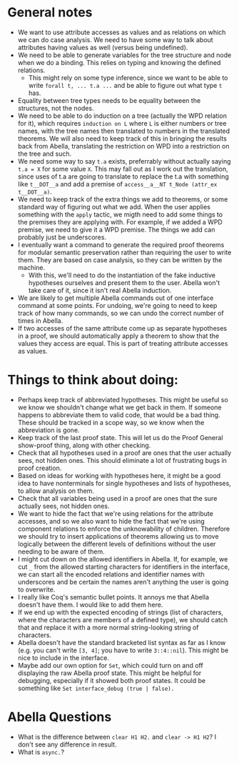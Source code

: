 
# General notes

- We want to use attribute accesses as values and as relations on
  which we can do case analysis.  We need to have some way to talk
  about attributes having values as well (versus being undefined).
- We need to be able to generate variables for the tree structure and
  node when we do a binding.  This relies on typing and knowing the
  defined relations.
  + This might rely on some type inference, since we want to be able
    to write `forall t, ... t.a ...` and be able to figure out what
    type `t` has.
- Equality between tree types needs to be equality between the
  structures, not the nodes.
- We need to be able to do induction on a tree (actually the WPD
  relation for it), which requires `induction on L` where `L` is
  either   numbers or tree names, with the tree names then translated
  to   numbers in the translated theorems.  We will also need to keep
  track   of this in bringing the results back from Abella,
  translating the   restriction on WPD into a restriction on the tree
  and such.
- We need some way to say `t.a` exists, preferrably without actually
  saying `t.a = X` for some value `X`.  This may fall out as I work out
  the translation, since uses of t.a are going to translate to replace
  the t.a with something like `t__DOT__a` and add a premise of
  `access__a__NT t_Node (attr_ex t__DOT__a)`.
- We need to keep track of the extra things we add to theorems, or
  some standard way of figuring out what we add.  When the user
  applies something with the `apply` tactic, we migth need to add some
  things to the premises they are applying with.  For example, if we
  added a WPD premise, we need to give it a WPD premise.  The things
  we add can probably just be underscores.
- I eventually want a command to generate the required proof theorems
  for modular semantic preservation rather than requiring the user to
  write them.  They are based on case analysis, so they can be written
  by the machine.
  * With this, we'll need to do the instantiation of the fake
    inductive hypotheses ourselves and present them to the user.
    Abella won't take care of it, since it isn't real Abella
    induction.
- We are likely to get multiple Abella commands out of one interface
  command at some points.  For undoing, we're going to need to keep
  track of how many commands, so we can undo the correct number of
  times in Abella.
- If two accesses of the same attribute come up as separate hypotheses
  in a proof, we should automatically apply a theorem to show that the
  values they access are equal.  This is part of treating attribute
  accesses as values.





# Things to think about doing:

- Perhaps keep track of abbreviated hypotheses.  This might be useful
  so we know we shouldn't change what we get back in them.  If someone
  happens to abbreviate them to valid code, that would be a bad thing.
  These should be tracked in a scope way, so we know when the
  abbreviation is gone.
- Keep track of the last proof state.  This will let us do the Proof
  General show-proof thing, along with other checking.
- Check that all hypotheses used in a proof are ones that the user
  actually sees, not hidden ones.  This should eliminate a lot of
  frustrating bugs in proof creation.
- Based on ideas for working with hypotheses here, it might be a good
  idea to have nonterminals for single hypotheses and lists of
  hypotheses, to allow analysis on them.
- Check that all variables being used in a proof are ones that the
  sure actually sees, not hidden ones.
- We want to hide the fact that we're using relations for the
  attribute accesses, and so we also want to hide the fact that we're
  using component relations to enforce the unknowability of children.
  Therefore we should try to insert applications of theorems allowing
  us to move logically between the different levels of definitions
  without the user needing to be aware of them.
- I might cut down on the allowed identifiers in Abella.  If, for
  example, we cut `_` from the allowed starting characters for
  identifiers in the interface, we can start all the encoded relations
  and identifier names with underscores and be certain the names
  aren't anything the user is going to overwrite.
- I really like Coq's semantic bullet points.  It annoys me that
  Abella doesn't have them.  I would like to add them here.
- If we end up with the expected encoding of strings (list of
  characters, where the characters are members of a defined type), we
  should catch that and replace it with a more normal string-looking
  string of characters.
- Abella doesn't have the standard bracketed list syntax as far as I
  know (e.g. you can't write `[3, 4]`; you have to write `3::4::nil`).
  This might be nice to include in the interface.
- Maybe add our own option for `Set`, which could turn on and off
  displaying the raw Abella proof state.  This might be helpful for
  debugging, especially if it showed both proof states.  It could be
  something like `Set interface_debug (true | false).`





# Abella Questions

- What is the difference between `clear H1 H2.` and `clear -> H1 H2`?
  I don't see any difference in result.
- What is `async.`?

